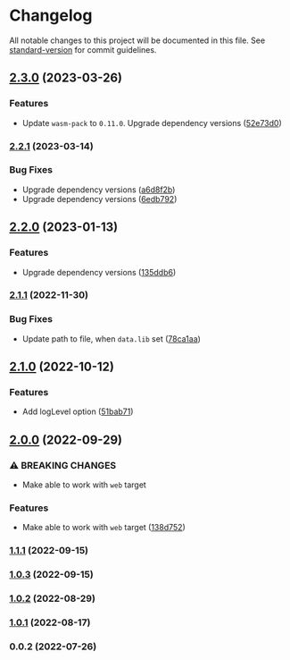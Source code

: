 # Changelog

All notable changes to this project will be documented in this file. See [standard-version](https://github.com/conventional-changelog/standard-version) for commit guidelines.

## [2.3.0](https://github.com/yeskiy/rustwasm-loader/compare/v2.2.1...v2.3.0) (2023-03-26)


### Features

* Update `wasm-pack` to `0.11.0`. Upgrade dependency versions ([52e73d0](https://github.com/yeskiy/rustwasm-loader/commit/52e73d01f02b298088775a9dcdaf1a760259201d))

### [2.2.1](https://github.com/yeskiy/rustwasm-loader/compare/v2.2.0...v2.2.1) (2023-03-14)


### Bug Fixes

* Upgrade dependency versions ([a6d8f2b](https://github.com/yeskiy/rustwasm-loader/commit/a6d8f2b7554c93a440a3d6cc85a339801870533c))
* Upgrade dependency versions ([6edb792](https://github.com/yeskiy/rustwasm-loader/commit/6edb792df2f526503a477b756a2774ff27755041))

## [2.2.0](https://github.com/yeskiy/rustwasm-loader/compare/v2.1.1...v2.2.0) (2023-01-13)


### Features

* Upgrade dependency versions ([135ddb6](https://github.com/yeskiy/rustwasm-loader/commit/135ddb678a1e4923d6f19f3c448ac81d4e60e942))

### [2.1.1](https://github.com/yeskiy/rustwasm-loader/compare/v2.1.0...v2.1.1) (2022-11-30)


### Bug Fixes

* Update path to file, when `data.lib` set ([78ca1aa](https://github.com/yeskiy/rustwasm-loader/commit/78ca1aabba88b92ab972edd222bee373caebfbea))

## [2.1.0](https://github.com/yeskiy/rustwasm-loader/compare/v2.0.0...v2.1.0) (2022-10-12)


### Features

* Add logLevel option ([51bab71](https://github.com/yeskiy/rustwasm-loader/commit/51bab712d8023ad7e6b174fdb6c273231acc3f87))

## [2.0.0](https://github.com/yeskiy/rustwasm-loader/compare/v1.1.1...v2.0.0) (2022-09-29)


### ⚠ BREAKING CHANGES

* Make able to work with `web` target

### Features

* Make able to work with `web` target ([138d752](https://github.com/yeskiy/rustwasm-loader/commit/138d752a56733aecde1514b3cf56c4b3226ab4ba))

### [1.1.1](https://github.com/yeskiy/rustwasm-loader/compare/v1.0.3...v1.1.1) (2022-09-15)

### [1.0.3](https://github.com/yeskiy/rustwasm-loader/compare/v1.0.2...v1.0.3) (2022-09-15)

### [1.0.2](https://github.com/yeskiy/rustwasm-loader/compare/v1.0.1...v1.0.2) (2022-08-29)

### [1.0.1](https://github.com/yeskiy/rustwasm-loader/compare/v1.0.0...v1.0.1) (2022-08-17)

### 0.0.2 (2022-07-26)
